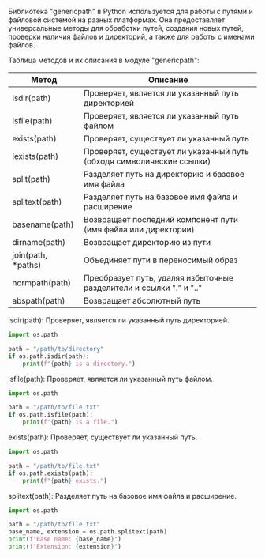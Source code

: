 Библиотека "genericpath" в Python используется для работы с путями и файловой системой на разных платформах.
Она предоставляет универсальные методы для обработки путей, создания новых путей, проверки наличия файлов и директорий,
а также для работы с именами файлов.

Таблица методов и их описания в модуле "genericpath":

| Метод            | Описание                                                              |
|------------------|-----------------------------------------------------------------------|
| isdir(path)      | Проверяет, является ли указанный путь директорией                     |
| isfile(path)     | Проверяет, является ли указанный путь файлом                          |
| exists(path)     | Проверяет, существует ли указанный путь                               |
| lexists(path)    | Проверяет, существует ли указанный путь (обходя символические ссылки) |
| split(path)      | Разделяет путь на директорию и базовое имя файла                      |
| splitext(path)   | Разделяет путь на базовое имя файла и расширение                      |
| basename(path)   | Возвращает последний компонент пути (имя файла или директории)        |
| dirname(path)    | Возвращает директорию из пути                                         |
| join(path, *paths) | Объединяет пути в переносимый образ                                 |
| normpath(path)   | Преобразует путь, удаляя избыточные разделители и ссылки "." и ".."   |
| abspath(path)    | Возвращает абсолютный путь                                            |


isdir(path): Проверяет, является ли указанный путь директорией.

```python
import os.path

path = "/path/to/directory"
if os.path.isdir(path):
    print(f"{path} is a directory.")
```

isfile(path): Проверяет, является ли указанный путь файлом.

```python
import os.path

path = "/path/to/file.txt"
if os.path.isfile(path):
    print(f"{path} is a file.")
```

exists(path): Проверяет, существует ли указанный путь.

```python
import os.path

path = "/path/to/file.txt"
if os.path.exists(path):
    print(f"{path} exists.")
```

splitext(path): Разделяет путь на базовое имя файла и расширение.

```python
import os.path

path = "/path/to/file.txt"
base_name, extension = os.path.splitext(path)
print(f"Base name: {base_name}")
print(f"Extension: {extension}")
```
